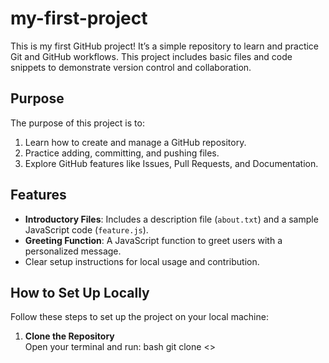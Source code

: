 # my-first-project

This is my first GitHub project! It’s a simple repository to learn and practice Git and GitHub workflows. This project includes basic files and code snippets to demonstrate version control and collaboration.



## **Purpose**

The purpose of this project is to:
1. Learn how to create and manage a GitHub repository.
2. Practice adding, committing, and pushing files.
3. Explore GitHub features like Issues, Pull Requests, and Documentation.


## **Features**

- **Introductory Files**: Includes a description file (`about.txt`) and a sample JavaScript code (`feature.js`).
- **Greeting Function**: A JavaScript function to greet users with a personalized message.
- Clear setup instructions for local usage and contribution.



## **How to Set Up Locally**

Follow these steps to set up the project on your local machine:

1. **Clone the Repository**  
   Open your terminal and run:
   bash
   git clone <>
